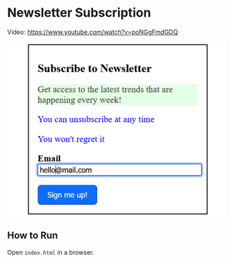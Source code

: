 # Newsletter Subscription

Video: <https://www.youtube.com/watch?v=poNGgFmdGDQ>

![](screenshot.png)

## How to Run

Open `index.html` in a browser.
